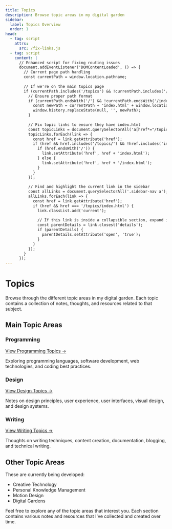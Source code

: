 ```yaml
---
title: Topics
description: Browse topic areas in my digital garden
sidebar:
  label: Topics Overview
  order: 1
head:
  - tag: script
    attrs:
      src: /fix-links.js
  - tag: script
    content: |
      // Enhanced script for fixing routing issues
      document.addEventListener('DOMContentLoaded', () => {
        // Current page path handling
        const currentPath = window.location.pathname;
        
        // If we're on the main topics page
        if (currentPath.includes('/topics') && !currentPath.includes('/topics/programming') && !currentPath.includes('/topics/design') && !currentPath.includes('/topics/writing')) {
          // Ensure proper path format
          if (currentPath.endsWith('/') && !currentPath.endsWith('/index.html')) {
            const newPath = currentPath + 'index.html' + window.location.search + window.location.hash;
            window.history.replaceState(null, '', newPath);
          }
          
          // Fix topic links to ensure they have index.html
          const topicLinks = document.querySelectorAll('a[href*="/topics/"]');
          topicLinks.forEach(link => {
            const href = link.getAttribute('href');
            if (href && href.includes('/topics/') && !href.includes('index.html')) {
              if (href.endsWith('/')) {
                link.setAttribute('href', href + 'index.html');
              } else {
                link.setAttribute('href', href + '/index.html');
              }
            }
          });
          
          // Find and highlight the current link in the sidebar
          const allLinks = document.querySelectorAll('.sidebar-nav a');
          allLinks.forEach(link => {
            const href = link.getAttribute('href');
            if (href && href === '/topics/index.html') {
              link.classList.add('current');
              
              // If this link is inside a collapsible section, expand it
              const parentDetails = link.closest('details');
              if (parentDetails) {
                parentDetails.setAttribute('open', 'true');
              }
            }
          });
        }
      });
---
```


# Topics

Browse through the different topic areas in my digital garden. Each topic contains a collection of notes, thoughts, and resources related to that subject.

## Main Topic Areas

<div class="topic-grid">

### Programming

<a href="/topics/programming/index.html" class="button">View Programming Topics →</a>

Exploring programming languages, software development, web technologies, and coding best practices.

### Design

<a href="/topics/design/index.html" class="button">View Design Topics →</a>

Notes on design principles, user experience, user interfaces, visual design, and design systems.

### Writing

<a href="/topics/writing/index.html" class="button">View Writing Topics →</a>

Thoughts on writing techniques, content creation, documentation, blogging, and technical writing.

</div>

## Other Topic Areas

These are currently being developed:

- Creative Technology
- Personal Knowledge Management
- Motion Design
- Digital Gardens

Feel free to explore any of the topic areas that interest you. Each section contains various notes and resources that I've collected and created over time. 